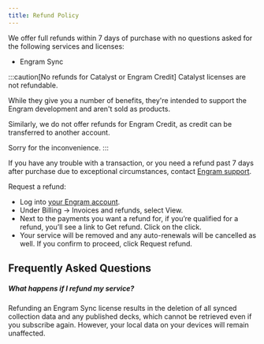 ```yaml
---
title: Refund Policy
---
```


We offer full refunds within 7 days of purchase with no questions asked for the following services and licenses:

- Engram Sync

:::caution[No refunds for Catalyst or Engram Credit]
Catalyst licenses are not refundable.

While they give you a number of benefits, they're intended to support the Engram development and aren't sold as products.

Similarly, we do not offer refunds for Engram Credit, as credit can be transferred to another account.

Sorry for the inconvenience.
:::

If you have any trouble with a transaction, or you need a refund past 7 days after purchase due to exceptional circumstances, contact [Engram support]().

Request a refund:
- Log into [your Engram account](/).
- Under Billing → Invoices and refunds, select View.
- Next to the payments you want a refund for, if you’re qualified for a refund, you’ll see a link to Get refund. Click on the click.
- Your service will be removed and any auto-renewals will be cancelled as well. If you confirm to proceed, click Request refund.


Frequently Asked Questions
---

##### What happens if I refund my service?

Refunding an Engram Sync license results in the deletion of all synced collection data and any published decks, which cannot be retrieved even if you subscribe again. However, your local data on your devices will remain unaffected.